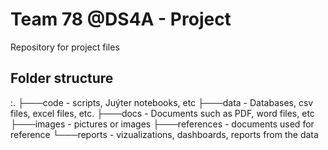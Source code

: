 # Team 78 @DS4A - Project
Repository for project files


## Folder structure
:.
├───code - scripts, Juýter notebooks, etc
├───data - Databases, csv files, excel files, etc.
├───docs - Documents such as PDF, word files, etc
├───images - pictures or images
├───references - documents used for reference
└───reports - vizualizations, dashboards, reports from the data
